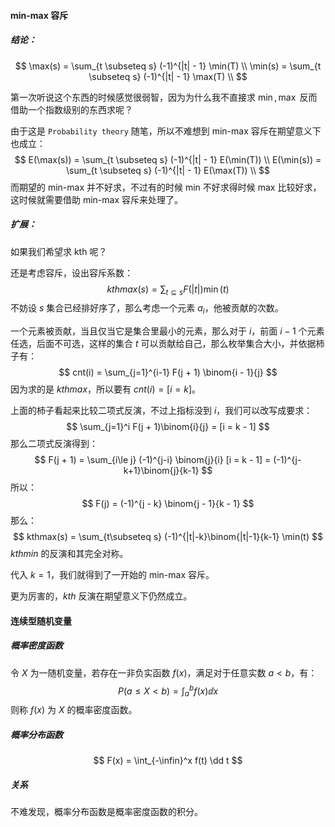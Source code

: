 #### min-max 容斥

##### 结论：

$$
\max(s) = \sum_{t \subseteq s} (-1)^{|t| - 1} \min(T) \\
\min(s) = \sum_{t \subseteq s} (-1)^{|t| - 1} \max(T) \\
$$

第一次听说这个东西的时候感觉很弱智，因为为什么我不直接求 $\min, \max$ 反而借助一个指数级别的东西求呢？

由于这是 `Probability theory` 随笔，所以不难想到 min-max 容斥在期望意义下也成立：
$$
E(\max(s)) = \sum_{t \subseteq s} (-1)^{|t| - 1} E(\min(T)) \\
E(\min(s)) = \sum_{t \subseteq s} (-1)^{|t| - 1} E(\max(T)) \\
$$
而期望的 min-max 并不好求，不过有的时候 min 不好求得时候 max 比较好求，这时候就需要借助 min-max 容斥来处理了。

##### 扩展：

如果我们希望求 kth 呢？

还是考虑容斥，设出容斥系数：
$$
kthmax(s) = \sum_{t\subseteq s} F(|t|) \min(t)
$$
不妨设 $s$ 集合已经排好序了，那么考虑一个元素 $a_i$，他被贡献的次数。

一个元素被贡献，当且仅当它是集合里最小的元素，那么对于 $i$，前面 $i - 1$ 个元素任选，后面不可选，这样的集合 $t$ 可以贡献给自己，那么枚举集合大小，并依据柿子有：
$$
cnt(i) = \sum_{j=1}^{i-1} F(j + 1) \binom{i - 1}{j}
$$
因为求的是 $kthmax$，所以要有 $cnt(i) = [i = k]$。

上面的柿子看起来比较二项式反演，不过上指标没到 $i$，我们可以改写成要求：
$$
\sum_{j=1}^i F(j + 1)\binom{i}{j} = [i = k - 1]
$$
那么二项式反演得到：
$$
F(j + 1) = \sum_{i\le j} (-1)^{j-i} \binom{j}{i} [i = k - 1] = (-1)^{j-k+1}\binom{j}{k-1}
$$
所以：
$$
F(j) = (-1)^{j - k} \binom{j - 1}{k - 1}
$$
那么：
$$
kthmax(s) = \sum_{t\subseteq s} (-1)^{|t|-k}\binom{|t|-1}{k-1} \min(t)
$$
$kthmin$ 的反演和其完全对称。

代入 $k = 1$，我们就得到了一开始的 min-max 容斥。

更为厉害的，$kth$ 反演在期望意义下仍然成立。

#### 连续型随机变量

##### 概率密度函数

令 $X$ 为一随机变量，若存在一非负实函数 $f(x)$，满足对于任意实数 $a \lt b$，有：
$$
P(a \le X \lt b) = \int_a^b f(x) \dd x
$$
则称 $f(x)$ 为 $X$ 的概率密度函数。

##### 概率分布函数

$$
F(x) = \int_{-\infin}^x f(t) \dd t
$$

##### 关系

不难发现，概率分布函数是概率密度函数的积分。

